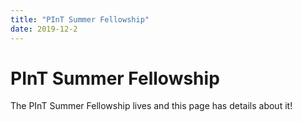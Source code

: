 ```yaml
---
title: "PInT Summer Fellowship"
date: 2019-12-2
---
```


# PInT Summer Fellowship
 The PInT Summer Fellowship lives and this page has details about it!